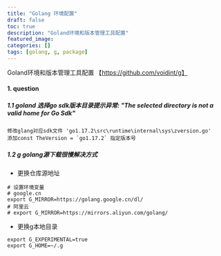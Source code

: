 ```yaml
---
title: "Golang 环境配置"
draft: false
toc: true
description: "Goland环境和版本管理工具配置"
featured_image:
categories: []
tags: [golang, g, package]
---
```

Goland环境和版本管理工具配置 【https://github.com/voidint/g】<!--more-->
#### 1. question

##### 1.1 goland 选择go sdk版本目录提示异常: "The selected directory is not a valid home for Go Sdk"

```
修改glang对应sdk文件 'go1.17.2\src\runtime\internal\sys\zversion.go'
添加const TheVersion = `go1.17.2` 指定版本号
```

##### 1.2 g golang源下载很慢解决方式

- 更换仓库源地址

```
# 设置环境变量
# google.cn
export G_MIRROR=https://golang.google.cn/dl/
# 阿里云
# export G_MIRROR=https://mirrors.aliyun.com/golang/
```

- 更换g本地目录

```
export G_EXPERIMENTAL=true
export G_HOME=~/.g
```
